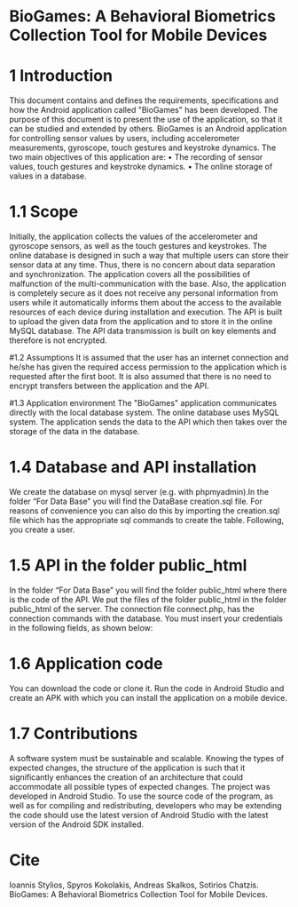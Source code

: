 # BioGames: A Behavioral Biometrics Collection Tool for Mobile Devices

# 1	Introduction
This document contains and defines the requirements, specifications and how the Android application called "BioGames" has been developed. The purpose of this document is to present the use of the application, so that it can be studied and extended by others.
BioGames is an Android application for controlling sensor values by users, including accelerometer measurements, gyroscope, touch gestures and keystroke dynamics.
The two main objectives of this application are:
• The recording of sensor values, touch gestures and keystroke dynamics.
• The online storage of values in a database.

# 1.1 Scope
Initially, the application collects the values of the accelerometer and gyroscope sensors, as well as the touch gestures and keystrokes. 
The online database is designed in such a way that multiple users can store their sensor data at any time. Thus, there is no concern about data separation and synchronization. The application covers all the possibilities of malfunction of the multi-communication with the base.
Also, the application is completely secure as it does not receive any personal information from users while it automatically informs them about the access to the available resources of each device during installation and execution.
The API is built to upload the given data from the application and to store it in the online MySQL database. The API data transmission is built on key elements and therefore is not encrypted.

#1.2	Assumptions
It is assumed that the user has an internet connection and he/she has given the required access permission to the application which is requested after the first boot. It is also assumed that there is no need to encrypt transfers between the application and the API.

#1.3	Application environment
The "BioGames" application communicates directly with the local database system. The online database uses MySQL system. The application sends the data to the API which then takes over the storage of the data in the database.

# 1.4	Database and API installation
We create the database on mysql server (e.g. with phpmyadmin).In the folder “For Data Base” you will find the DataBase creation.sql file.
For reasons of convenience you can also do this by importing the creation.sql file which has the appropriate sql commands to create the table.
Following, you create a user.

# 1.5	API in the folder public_html 

In the folder “For Data Base” you will find the folder public_html where there is the code of the API. We put the files of the folder public_html in the folder public_html of the server. The connection file connect.php, has the connection commands with the database. You must insert your credentials in the following fields, as shown below:
<?php
$db_name="Your db name";
$mysql_user="Your user name";
$mysql_pass="Your password";
$server_name="localhost";

$con=mysqli_connect($server_name,$mysql_user,$mysql_pass,$db_name);

if(!$con){
	//echo "Connection error";
}else{
	//echo "Connection stablish";
}
?>

# 1.6	Application code
You can download the code or clone it. Run the code in Android Studio and create an APK with which you can install the application on a mobile device.

# 1.7	Contributions
A software system must be sustainable and scalable. Knowing the types of expected changes, the structure of the application is such that it significantly enhances the creation of an architecture that could accommodate all possible types of expected changes.
The project was developed in Android Studio. To use the source code of the program, as well as for compiling and redistributing, developers who may be extending the code should use the latest version of Android Studio with the latest version of the Android SDK installed.


# Cite

Ioannis Stylios, Spyros Kokolakis, Andreas Skalkos, Sotirios Chatzis. BioGames: A Behavioral Biometrics Collection Tool for Mobile Devices. 

